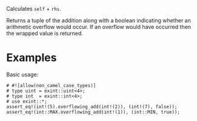 Calculates `self` + `rhs`.

Returns a tuple of the addition along with a boolean indicating whether an
arithmetic overflow would occur. If an overflow would have occurred then the
wrapped value is returned.

# Examples

Basic usage:

```
# #![allow(non_camel_case_types)]
# type uint = exint::uint<4>;
# type int  = exint::int<4>;
# use exint::*;
assert_eq!(int!(5).overflowing_add(int!(2)), (int!(7), false));
assert_eq!(int::MAX.overflowing_add(int!(1)), (int::MIN, true));
```
